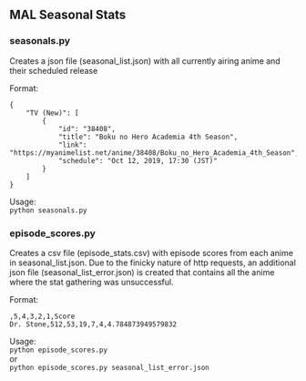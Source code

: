 ## MAL Seasonal Stats

### seasonals.py
Creates a json file (seasonal_list.json) with all currently airing anime and their scheduled release

Format:
```
{
    "TV (New)": [
        {
            "id": "38408",
            "title": "Boku no Hero Academia 4th Season",
            "link": "https://myanimelist.net/anime/38408/Boku_no_Hero_Academia_4th_Season",
            "schedule": "Oct 12, 2019, 17:30 (JST)"
        }
    ]
}
```

Usage:    
`python seasonals.py`


### episode_scores.py
Creates a csv file (episode_stats.csv) with episode scores from each anime in seasonal_list.json. Due to the finicky nature of http requests, an additional json file (seasonal_list_error.json) is created that contains all the anime where the stat gathering was unsuccessful.

Format:
```
,5,4,3,2,1,Score
Dr. Stone,512,53,19,7,4,4.784873949579832
```

Usage:    
`python episode_scores.py`    
or     
`python episode_scores.py seasonal_list_error.json`

